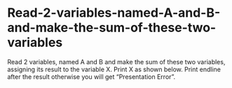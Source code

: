 # Read-2-variables-named-A-and-B-and-make-the-sum-of-these-two-variables
Read 2 variables, named A and B and make the sum of these two variables, assigning its result to the variable X. Print X as shown below. Print endline after the result otherwise you will get “Presentation Error”. 
